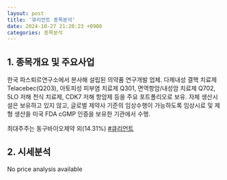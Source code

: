 ```yaml
---
layout: post
title: '큐리언트 종목분석'
date: 2024-10-27 21:20:23 +0900
categories: 종목분석
---
```


## 1. 종목개요 및 주요사업

한국 파스퇴르연구소에서 분사해 설립된 의약품 연구개발 업체. 다제내성 결핵 치료제 Telacebec(Q203), 아토피성 피부염 치료제 Q301, 면역항암/내성암 치료제 Q702, 5LO 저해 천식 치료제, CDK7 저해 항암제 등을 주요 포트폴리오로 보유. 자체 생산시설은 보유하고 있지 않고, 글로벌 제약사 기준의 임상수행이 가능하도록 임상시료 및 제형 생산을 미국 FDA cGMP 인증을 보유한 기관에서 수행.

최대주주는 동구바이오제약 외(14.31%)
[#큐리언트](#)

## 2. 시세분석

No price analysis available
